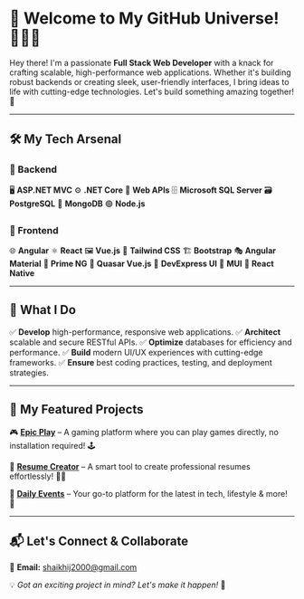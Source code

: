 # 🚀 Welcome to My GitHub Universe! 👨‍💻✨

Hey there! I'm a passionate **Full Stack Web Developer** with a knack for crafting scalable, high-performance web applications. Whether it's building robust backends or creating sleek, user-friendly interfaces, I bring ideas to life with cutting-edge technologies. Let's build something amazing together! 🚀

---

## 🛠 My Tech Arsenal

### 🔹 Backend
🖥️ **ASP.NET MVC**
⚙️ **.NET Core**
🔗 **Web APIs**
🗄️ **Microsoft SQL Server**
🗃️ **PostgreSQL**
🍃 **MongoDB**
🟢 **Node.js**

### 🔹 Frontend
🌐 **Angular**
⚛️ **React**
🖼️ **Vue.js**
🎨 **Tailwind CSS**
🏗️ **Bootstrap**
🎭 **Angular Material**
🚀 **Prime NG**
💠 **Quasar Vue.js**
🎨 **DevExpress UI**
🌟 **MUI**
📱 **React Native**

---

## 🎯 What I Do
✅ **Develop** high-performance, responsive web applications.
✅ **Architect** scalable and secure RESTful APIs.
✅ **Optimize** databases for efficiency and performance.
✅ **Build** modern UI/UX experiences with cutting-edge frameworks.
✅ **Ensure** best coding practices, testing, and deployment strategies.

---

## 🌟 My Featured Projects
🎮 **[Epic Play](https://epicplay.tech/)** – A gaming platform where you can play games directly, no installation required! 🕹️

📝 **[Resume Creator](https://resumecreator.in/)** – A smart tool to create professional resumes effortlessly! 📄✨

📰 **[Daily Events](https://dailyevents.in/)** – Your go-to platform for the latest in tech, lifestyle & more! 📢

---

## 📬 Let's Connect & Collaborate
📧 **Email:** shaikhij2000@gmail.com

💡 *Got an exciting project in mind? Let's make it happen!* 🚀
